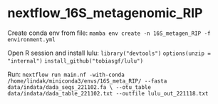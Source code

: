# nextflow_16S_metagenomic_RIP

Create conda env from file:
`mamba env create -n 16S_metagen_RIP -f environment.yml`

Open R session and install lulu:
`library("devtools")`
`options(unzip = "internal")`
`install_github("tobiasgf/lulu")`


Run:
`nextflow run main.nf -with-conda /home/lindak/miniconda3/envs/16S_meta_RIP/ --fasta data/indata/dada_seqs_221102.fa \
--otu_table data/indata/dada_table_221102.txt --outfile lulu_out_221118.txt`




